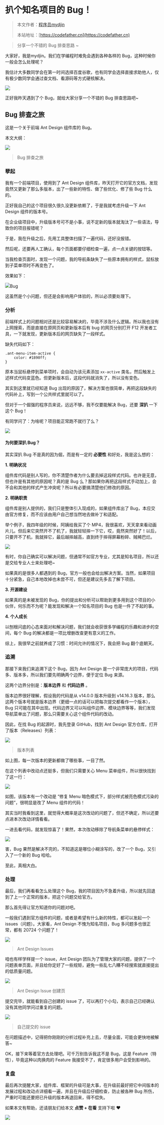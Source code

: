 # 扒个知名项目的 Bug！

> 本文作者：[程序员mydjin](https://yuyuanweb.feishu.cn/wiki/Abldw5WkjidySxkKxU2cQdAtnah)
>
> 本站地址：[https://codefather.cn](https://codefather.cn)

> 分享一个不错的 Bug 排查思路 ~

大家好，我是mydjin。我们在学编程时难免会遇到各种各样的 Bug，这种时候你一般会怎么处理呢？

我估计大多数同学会在第一时间选择百度谷歌，也有同学会选择直接求助他人，仅有极少数同学会通过查文档、看源码等方式硬核解决。

![](https://pic.yupi.icu/5563/202311072033184.png)

正好我昨天遇到了个 Bug，就给大家分享一个不错的 Bug 排查思路吧~

## Bug 排查之旅

这是一个关于前端 Ant Design 组件库的 Bug。

本文大纲：

![](https://pic.yupi.icu/5563/202311072033050.png)

> Bug 排查之旅

### 孽起

我有一个前端项目，使用到了 Ant Design 组件库，昨天打开它的官方文档，发现竟然又更新了那么多版本，出了一些新的特性、做了些优化、修了些 Bug 什么的。

正好我自己的这个项目很久很久没更新依赖了，于是我就考虑升级一下 Ant Design 组件的版本号。

在企业级项目中，升级版本号可不是小事，说不定新的版本就淘汰了一些语法，导致你的项目报错呢？

于是，我在升级之后，先用工具整体扫描了一遍代码，还好没报错。

然后呢，还要再人工确认，每个页面都要仔细检查一遍，点一点关键的按钮等。

当我检查页面时，发现一个问题，我的导航条缺失了一些原本拥有的样式，鼠标放到子菜单项时不再变色了。

效果如下：

![](https://pic.yupi.icu/5563/202311072033892.png)Bug

这虽然是个小问题，但还是会影响用户体验的，所以必须要处理下。

### 分析

前端样式上的问题相对还是比较容易解决的，毕竟不涉及什么逻辑。所以我也没有上网搜索，而是直接在原网页和更新版本后有 bug 的网页分别打开 F12 开发者工具，一下就发现，更新版本后的网页缺失了一段样式。

缺失代码如下：

```
.ant-menu-item-active {
    color: #1890ff;
}
```

原本当鼠标悬停到菜单项时，会自动为该元素添加 `xx-active` 类名，然后触发上述样式代码变蓝色。但更新版本后，这段代码就消失了，所以没有变色。

其实到这里就已经知道 Bug 出现的原因了，解决方案也很简单，再把这段缺失的代码补上，写到一个公共样式里就可以了。

但对于一个倔强的程序员来说，远远不够，我不仅要能解决 Bug，还要 **深扒** 一下这个 Bug！

有同学问了：为啥呢？项目能正常跑不就行了么？

![](https://pic.yupi.icu/5563/202311072033180.png)

#### 为何要深扒 Bug？

其实深扒 Bug 不是真的因为倔，而是有一定的 **必要性** 和好处，我是这么想的：

**1. 明确状况**

组件库代码是别人写的，你不清楚作者为什么要去掉这段样式代码。也许是无意，但也许是有其他的原因呢？真的是 Bug 么？那如果你再把这段样式手动加上，会不会和其他的样式产生冲突呢？所以有必要搞清楚他们修改的原因。

**2. 明确职责**

组件库是别人提供的，我们只是整体引入现成的，如果组件库出了 Bug，本应交由官方修复，而不应该由用户自己想当然地去做补丁和适配。

举个例子，我四年级的时候，阿姨给我买了个 MP4，我很喜欢，天天拿来看动画片儿。但后来它突然开不了机了，我就轻轻摔一下它，哎，竟然突然好了！以后，只要开不了机，我就摔它，最后越摔越高，直到终于摔得屏幕粉碎、贼稀巴烂。

![](https://pic.yupi.icu/5563/202311072033639.png)

有时，你自己确实可以解决问题，但通常不如官方专业，尤其是知名项目，所以还是交给专业人士来处理吧~

如果真的是很多人都遇到的 Bug，官方一般也会给出解决方案。当然，如果项目十分紧急，自己本地改掉也未尝不可，但还是建议先多去了解下项目。

**3. 开源建设**

如果真的是未被发现的 Bug，你的提出和分析可以帮助到更多用到这个项目的小伙伴，何乐而不为呢？能发现和解决一个知名项目的 Bug 也是一件了不起的事。

**4. 个人成长**

以刨根问底的心态来面对和解决问题，我们就会收获很多学编程的乐趣和进步的空间，每个 Bug 的解决都是一项比增删改查更有意义的工作。

综上，我很早之前就养成了习惯：时间允许的情况下，我会把 Bug 翻个底朝天。

### 追溯

那接下来我们来追溯下这个 Bug，因为 Ant Design 是一个非常庞大的项目，代码多、版本多，所以我们要先明确两个边界，便于定位 Bug 来源。

这两个边界分别是：**版本边界** 和 **代码边界** 。

版本边界很好理解，假设我的代码是从 v14.0.0 版本升级到 v14.16.3 版本，那么这两个版本号就是版本边界（更细一点的话可以把每次提交都看作一个版本），Bug 只可能在其中出现。代码边界又可以叫组件边界、模块边界等等，我们发现导航菜单出了问题，那么只需要关心这个组件代码的改动。

因此，在找 Bug 的起源时，我先登录 GitHub，找到 Ant Design 官方仓库，打开了版本（Releases）列表：

![](https://pic.yupi.icu/5563/202311072033082.png)

> 版本列表

如上图，每一次版本的更新都做了哪些事，一目了然。

在这个列表中改动点还挺多，但我们只需要关心 Menu 菜单组件，所以很快找到了这一行：

![](https://pic.yupi.icu/5563/202311072033865.png)

如图，该版本有一个改动是 “修复 Menu 暗色模式下，部分样式被亮色模式污染的问题”，很明显是改了 Menu 组件的代码！

其实当时我看到这里，就觉得大概率是这次改动的问题了，但还不确定，所以还要点进本次改动详情看看。

一进去看代码，就发现惊喜了！果然，本次改动移除了导航条菜单的悬停样式：

![](https://pic.yupi.icu/5563/202311072033858.png)

害，Bug 果然是解决不完的，不知道这是哪位小糊涂写的，改了一个 Bug，又引入了一个新的 Bug 哈哈。

至此，真相大白。

### 处理

最后，我们再看看怎么处理这个 Bug，我的项目因为不急着升级，所以就先回退到了上一个正常的版本，把这个问题交给官方。

那么首先得让官方知道你的问题对吧。

一般我们遇到官方组件的问题，或者是希望有什么新的特性，都可以发起一个 issues（问题）。大家看，Ant Design 不愧为知名项目，Bug 多问题多也很正常，都有 20724 个问题了！

![](https://pic.yupi.icu/5563/202311072033034.png)

> Ant Design Issues

咱也有样学样提一个 issue，Ant Design 团队为了管理大家的问题，提供了一个问题表单页面，并且给你定好了一些规矩，避免一些乱七八糟不经搜索就直接提出的低质量问题。

![](https://pic.yupi.icu/5563/202311072033576.png)

> Ant Design Issue 创建页

提交完毕，就能看到自己创建的 issue 了，可以再打个小勾，表示自己已经确认没有其他同学问过重复的问题。

![](https://pic.yupi.icu/5563/202311072033174.png)

> 自己提交的 issue

在问题描述中，记得把你刚刚的分析过程补充上去，尽量全面，可能会更快地被解答~

OK，接下来等着官方去处理吧。可千万别告诉我这不是 Bug，这是 Feature（特性），毕竟这种以肉换肉的 Feature 我接受不了，肯定很多用户会受到影响的。

### 复盘

最后再次提醒大家，组件库、框架的升级可是大事，在升级前最好把它中间版本的发展过程和改动点详细看一遍，并且在升级后仔细检查，防止被各种 Bug 所伤， 严重时可能还要把已升级的版本再退回来，得不偿失。

如果本文有帮助，还请朋友们给本文 **点赞 + 在看** 支持下啦 ❤️

![](https://pic.yupi.icu/5563/202311072033169.png)